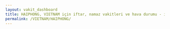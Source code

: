 ```yaml
---
layout: vakit_dashboard
title: HAIPHONG, VIETNAM için iftar, namaz vakitleri ve hava durumu - ilçe/eyalet seç
permalink: /VIETNAM/HAIPHONG/
---
```


<script type="text/javascript">
  var GLOBAL_COUNTRY = 'VIETNAM';
  var GLOBAL_CITY = 'HAIPHONG';
  var GLOBAL_STATE = '';
  var lat = 72;
  var lon = 21;
</script>
